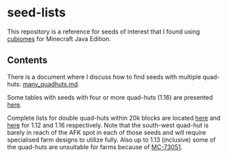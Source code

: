 # seed-lists

This repository is a reference for seeds of interest that I found using 
[cubiomes](https://github.com/Cubitect/cubiomes) for Minecraft Java Edition. 

## Contents

There is a document where I discuss how to find seeds with multiple quad-huts:
[many_quadhuts.md](https://github.com/Cubitect/seed-lists/blob/trunk/many_quadhuts.md).

Some tables with seeds with four or more quad-huts (1.16) are presented 
[here](https://htmlpreview.github.com/?https://github.com/Cubitect/seed-lists/blob/trunk/mqh_1_16.html).

Complete lists for double quad-huts within 20k blocks are located
[here](https://github.com/Cubitect/seed-lists/blob/trunk/dqh20k_1_12.txt) and 
[here](https://github.com/Cubitect/seed-lists/blob/trunk/dqh20k_1_16.txt) 
for 1.12 and 1.16 respectively. 
Note that the south-west quad-hut is barely in reach of the AFK spot in each of
those seeds and will require specialised farm designs to utilize fully. Also up
to 1.13 (inclusive) some of the quad-huts are unsuitable for farms because of
[MC-73051](https://bugs.mojang.com/browse/MC-73051).


